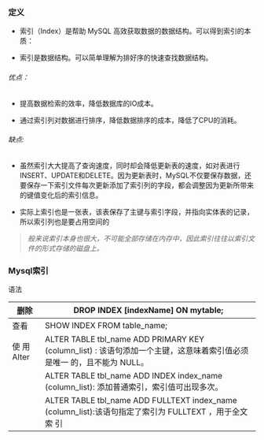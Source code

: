 ### 定义

- 索引（Index）是帮助 MySQL 高效获取数据的数据结构。可以得到索引的本质： 

- 索引是数据结构。可以简单理解为排好序的快速查找数据结构。

###### 优点：

- 提高数据检索的效率，降低数据库的IO成本。 

- 通过索引列对数据进行排序，降低数据排序的成本，降低了CPU的消耗。

###### 缺点:

- 虽然索引大大提高了查询速度，同时却会降低更新表的速度，如对表进行INSERT、UPDATE和DELETE。因为更新表时，MySQL不仅要保存数据，还要保存一下索引文件每次更新添加了索引列的字段，都会调整因为更新所带来的键值变化后的索引信息。 

- 实际上索引也是一张表，该表保存了主键与索引字段，并指向实体表的记录，所以索引列也是要占用空间的

> *般来说索引本身也很大，不可能全部存储在内存中，因此索引往往以索引文件的形式存储的磁盘上。*

### Mysql索引

语法

| 删除        | DROP INDEX [indexName] ON mytable;                           |
| ----------- | ------------------------------------------------------------ |
| 查看        | SHOW INDEX FROM table_name;                                  |
| 使 用 Alter | ALTER TABLE tbl_name ADD PRIMARY KEY (column_list) : 该语句添加一个主键，这意味着索引值必须是唯一 的，且不能为 NULL。 |
|             | ALTER TABLE tbl_name ADD INDEX index_name (column_list): 添加普通索引，索引值可出现多次。 |
|             | ALTER TABLE tbl_name ADD FULLTEXT index_name (column_list):该语句指定了索引为 FULLTEXT ，用于全文索 引 |























